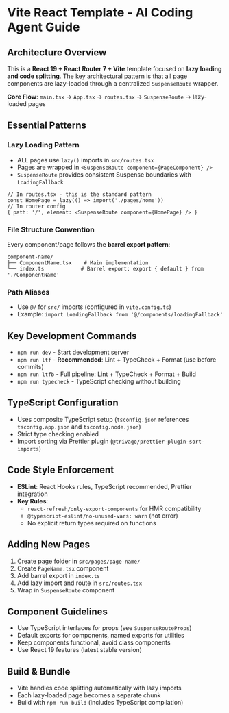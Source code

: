 # Vite React Template - AI Coding Agent Guide

## Architecture Overview

This is a **React 19 + React Router 7 + Vite** template focused on **lazy loading and code splitting**. The key architectural pattern is that all page components are lazy-loaded through a centralized `SuspenseRoute` wrapper.

**Core Flow**: `main.tsx` → `App.tsx` → `routes.tsx` → `SuspenseRoute` → lazy-loaded pages

## Essential Patterns

### Lazy Loading Pattern

- ALL pages use `lazy()` imports in `src/routes.tsx`
- Pages are wrapped in `<SuspenseRoute component={PageComponent} />`
- `SuspenseRoute` provides consistent Suspense boundaries with `LoadingFallback`

```tsx
// In routes.tsx - this is the standard pattern
const HomePage = lazy(() => import('./pages/home'))
// In router config
{ path: '/', element: <SuspenseRoute component={HomePage} /> }
```

### File Structure Convention

Every component/page follows the **barrel export pattern**:

```
component-name/
├── ComponentName.tsx    # Main implementation
└── index.ts            # Barrel export: export { default } from './ComponentName'
```

### Path Aliases

- Use `@/` for `src/` imports (configured in `vite.config.ts`)
- Example: `import LoadingFallback from '@/components/loadingFallback'`

## Key Development Commands

- `npm run dev` - Start development server
- `npm run ltf` - **Recommended**: Lint + TypeCheck + Format (use before commits)
- `npm run ltfb` - Full pipeline: Lint + TypeCheck + Format + Build
- `npm run typecheck` - TypeScript checking without building

## TypeScript Configuration

- Uses composite TypeScript setup (`tsconfig.json` references `tsconfig.app.json` and `tsconfig.node.json`)
- Strict type checking enabled
- Import sorting via Prettier plugin (`@trivago/prettier-plugin-sort-imports`)

## Code Style Enforcement

- **ESLint**: React Hooks rules, TypeScript recommended, Prettier integration
- **Key Rules**:
  - `react-refresh/only-export-components` for HMR compatibility
  - `@typescript-eslint/no-unused-vars: warn` (not error)
  - No explicit return types required on functions

## Adding New Pages

1. Create page folder in `src/pages/page-name/`
2. Create `PageName.tsx` component
3. Add barrel export in `index.ts`
4. Add lazy import and route in `src/routes.tsx`
5. Wrap in `SuspenseRoute` component

## Component Guidelines

- Use TypeScript interfaces for props (see `SuspenseRouteProps`)
- Default exports for components, named exports for utilities
- Keep components functional, avoid class components
- Use React 19 features (latest stable version)

## Build & Bundle

- Vite handles code splitting automatically with lazy imports
- Each lazy-loaded page becomes a separate chunk
- Build with `npm run build` (includes TypeScript compilation)
